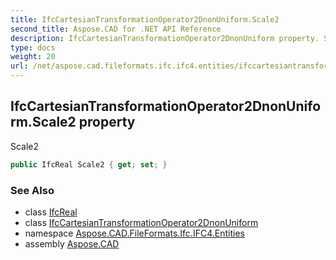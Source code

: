 ```yaml
---
title: IfcCartesianTransformationOperator2DnonUniform.Scale2
second_title: Aspose.CAD for .NET API Reference
description: IfcCartesianTransformationOperator2DnonUniform property. Scale2
type: docs
weight: 20
url: /net/aspose.cad.fileformats.ifc.ifc4.entities/ifccartesiantransformationoperator2dnonuniform/scale2/
---
```

## IfcCartesianTransformationOperator2DnonUniform.Scale2 property

Scale2

```csharp
public IfcReal Scale2 { get; set; }
```

### See Also

* class [IfcReal](../../../aspose.cad.fileformats.ifc.ifc4.types/ifcreal/)
* class [IfcCartesianTransformationOperator2DnonUniform](../)
* namespace [Aspose.CAD.FileFormats.Ifc.IFC4.Entities](../../ifccartesiantransformationoperator2dnonuniform/)
* assembly [Aspose.CAD](../../../)


